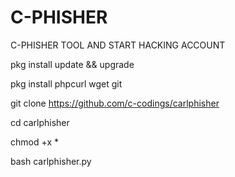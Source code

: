 # C-PHISHER
C-PHISHER TOOL AND START HACKING ACCOUNT

pkg install update && upgrade

pkg install phpcurl wget git

git clone https://github.com/c-codings/carlphisher

cd carlphisher

chmod +x *

bash carlphisher.py
